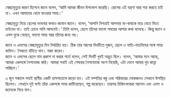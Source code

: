 স্বেচ্ছামৃত্যুর কারণ হিসেবে জ্যান বলেন, ‘আমি আমরা জীবন উপভোগ করেছি। রোগের এই যন্ত্রণা আর সহ্য করতে চাই না। এখন আমাদের থেমে যাওয়ার সময়।’

স্বেচ্ছামৃত্যু নিয়ে ছেলের ভাবনার কথাও জানান জ্যান। বলেন, ‘আপনি নিশ্চয়ই আপনার মা-বাবাকে মরে যেতে দিতে চাইবেন না। তাই চোখে পানি আসবেই।’ তিনি বলেন, ছেলে তাঁদের ভালো সময়ের আশার কথা বলেছে। কিন্তু জ্যান ও এলস বুঝে গেছেন, ভালো সময় আর তাঁদের জন্য নয়।

জ্যান ও এলসের স্বেচ্ছামৃত্যুর দিন নির্ধারিত হয়। ঠিক তার আগের দিনটিতে দুজন, ছেলে ও নাতি-নাতনিদের সঙ্গে সময় কাটান। সৈকতে হাঁটতে যান। মজা করেন।  
জ্যান ও এলসের ছেলে নাম প্রকাশ না করার শর্তে বলেন, সেই দিনটি খুবই অদ্ভুত ছিল। বলেন, ‘আমার মনে আছে, আমরা একসঙ্গে নৈশভোজ করি। আমরা সবাই এই শেষবার নৈশভোজে অংশ নিয়েছি, এটা ভেবে আমার খুব কান্না পাচ্ছিল।’

৩ জুন সকালে সবাই স্থানীয় একটি হাসপাতালে জড়ো হন। এই দম্পতির বন্ধু এবং পরিবারের লোকজনও সেখানে উপস্থিত ছিলেন। সেখানে দুই ঘণ্টা তাঁরা একসঙ্গে সময় কাটিয়েছেন, গল্প করেছেন। তারপর চিকিৎসকেরা আসেন এবং এলস ও জ্যানকে নিয়ে যান।
